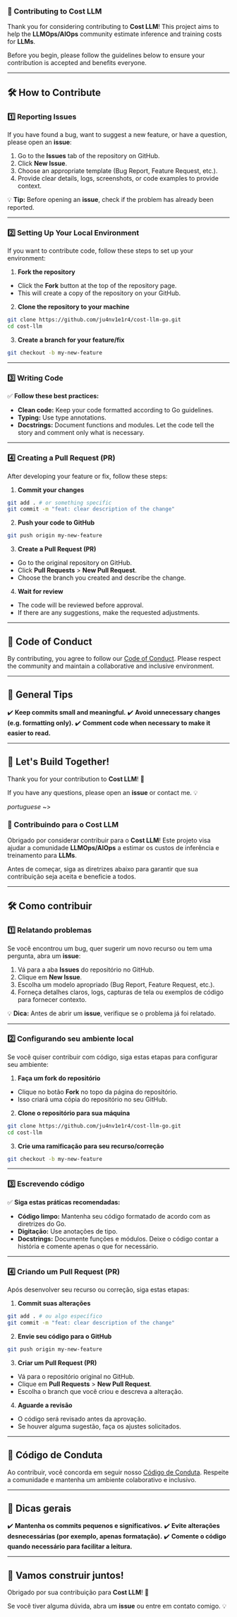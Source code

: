 ### 📜 Contributing to Cost LLM

Thank you for considering contributing to **Cost LLM**! This project aims to help the **LLMOps/AIOps** community estimate inference and training costs for **LLMs**.

Before you begin, please follow the guidelines below to ensure your contribution is accepted and benefits everyone.

---

## 🛠️ How to Contribute

### 1️⃣ **Reporting Issues**

If you have found a bug, want to suggest a new feature, or have a question, please open an **issue**:

1. Go to the **Issues** tab of the repository on GitHub.
2. Click **New Issue**.
3. Choose an appropriate template (Bug Report, Feature Request, etc.).
4. Provide clear details, logs, screenshots, or code examples to provide context.

💡 **Tip:** Before opening an **issue**, check if the problem has already been reported.

---
### 2️⃣ **Setting Up Your Local Environment**

If you want to contribute code, follow these steps to set up your environment:

1. **Fork the repository**
- Click the **Fork** button at the top of the repository page.
- This will create a copy of the repository on your GitHub.

2. **Clone the repository to your machine**
```bash
git clone https://github.com/ju4nv1e1r4/cost-llm-go.git
cd cost-llm
```

3. **Create a branch for your feature/fix**
```bash
git checkout -b my-new-feature
```

---

### 3️⃣ **Writing Code**

✅ **Follow these best practices:**
- **Clean code:** Keep your code formatted according to Go guidelines. 
- **Typing:** Use type annotations.
- **Docstrings:** Document functions and modules. Let the code tell the story and comment only what is necessary.

---


### 4️⃣ **Creating a Pull Request (PR)**

After developing your feature or fix, follow these steps:

1. **Commit your changes**
```bash
git add . # or something specific
git commit -m "feat: clear description of the change"
```

2. **Push your code to GitHub**
```bash
git push origin my-new-feature
```

3. **Create a Pull Request (PR)**
- Go to the original repository on GitHub.
- Click **Pull Requests** > **New Pull Request**.
- Choose the branch you created and describe the change.

4. **Wait for review**
- The code will be reviewed before approval.
- If there are any suggestions, make the requested adjustments.

---

## 📜 Code of Conduct

By contributing, you agree to follow our [Code of Conduct](CODE_OF_CONDUCT.md). Please respect the community and maintain a collaborative and inclusive environment.

---

## 🎯 General Tips

✔️ **Keep commits small and meaningful.**
✔️ **Avoid unnecessary changes (e.g. formatting only).**
✔️ **Comment code when necessary to make it easier to read.**

---

## 🚀 Let's Build Together!

Thank you for your contribution to **Cost LLM**! 🙌

If you have any questions, please open an **issue** or contact me. 💡

*portuguese* ~>

### 📜 Contribuindo para o Cost LLM

Obrigado por considerar contribuir para o **Cost LLM**! Este projeto visa ajudar a comunidade **LLMOps/AIOps** a estimar os custos de inferência e treinamento para **LLMs**.

Antes de começar, siga as diretrizes abaixo para garantir que sua contribuição seja aceita e beneficie a todos.

---

## 🛠️ Como contribuir

### 1️⃣ **Relatando problemas**

Se você encontrou um bug, quer sugerir um novo recurso ou tem uma pergunta, abra um **issue**:

1. Vá para a aba **Issues** do repositório no GitHub.
2. Clique em **New Issue**.
3. Escolha um modelo apropriado (Bug Report, Feature Request, etc.).
4. Forneça detalhes claros, logs, capturas de tela ou exemplos de código para fornecer contexto.

💡 **Dica:** Antes de abrir um **issue**, verifique se o problema já foi relatado.

---
### 2️⃣ **Configurando seu ambiente local**

Se você quiser contribuir com código, siga estas etapas para configurar seu ambiente:

1. **Faça um fork do repositório**
- Clique no botão **Fork** no topo da página do repositório.
- Isso criará uma cópia do repositório no seu GitHub.

2. **Clone o repositório para sua máquina**
```bash
git clone https://github.com/ju4nv1e1r4/cost-llm-go.git
cd cost-llm
```

3. **Crie uma ramificação para seu recurso/correção**
```bash
git checkout -b my-new-feature
```

---

### 3️⃣ **Escrevendo código**

✅ **Siga estas práticas recomendadas:**
- **Código limpo:** Mantenha seu código formatado de acordo com as diretrizes do Go.
- **Digitação:** Use anotações de tipo.
- **Docstrings:** Documente funções e módulos. Deixe o código contar a história e comente apenas o que for necessário.

---

### 4️⃣ **Criando um Pull Request (PR)**

Após desenvolver seu recurso ou correção, siga estas etapas:

1. **Commit suas alterações**
```bash
git add . # ou algo específico
git commit -m "feat: clear description of the change"
```

2. **Envie seu código para o GitHub**
```bash
git push origin my-new-feature
```

3. **Criar um Pull Request (PR)**
- Vá para o repositório original no GitHub.
- Clique em **Pull Requests** > **New Pull Request**.
- Escolha o branch que você criou e descreva a alteração.

4. **Aguarde a revisão**
- O código será revisado antes da aprovação.
- Se houver alguma sugestão, faça os ajustes solicitados.

---

## 📜 Código de Conduta

Ao contribuir, você concorda em seguir nosso [Código de Conduta](CODE_OF_CONDUCT.md). Respeite a comunidade e mantenha um ambiente colaborativo e inclusivo.

---

## 🎯 Dicas gerais

✔️ **Mantenha os commits pequenos e significativos.**
✔️ **Evite alterações desnecessárias (por exemplo, apenas formatação).**
✔️ **Comente o código quando necessário para facilitar a leitura.**

---

## 🚀 Vamos construir juntos!

Obrigado por sua contribuição para **Cost LLM**! 🙌

Se você tiver alguma dúvida, abra um **issue** ou entre em contato comigo. 💡